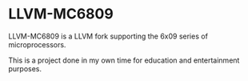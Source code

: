 # LLVM-MC6809

LLVM-MC6809 is a LLVM fork supporting the 6x09 series of microprocessors.

This is a project done in my own time for education and entertainment purposes.

